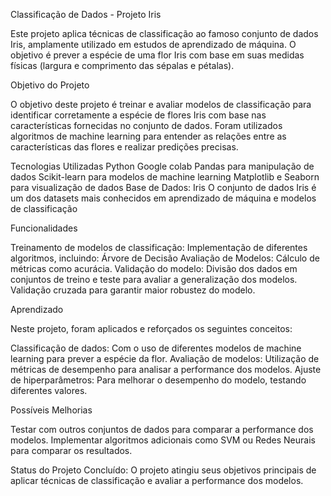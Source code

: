 Classificação de Dados - Projeto Iris

Este projeto aplica técnicas de classificação ao famoso conjunto de dados Iris, amplamente utilizado em estudos de aprendizado de máquina. O objetivo é prever a espécie de uma flor Iris com base em suas medidas físicas (largura e comprimento das sépalas e pétalas).

Objetivo do Projeto

O objetivo deste projeto é treinar e avaliar modelos de classificação para identificar corretamente a espécie de flores Iris com base nas características fornecidas no conjunto de dados. Foram utilizados algoritmos de machine learning para entender as relações entre as características das flores e realizar predições precisas.

Tecnologias Utilizadas
Python
Google colab
Pandas para manipulação de dados
Scikit-learn para modelos de machine learning
Matplotlib e Seaborn para visualização de dados
Base de Dados: Iris
O conjunto de dados Iris é um dos datasets mais conhecidos em aprendizado de máquina e modelos de classificação 

Funcionalidades

Treinamento de modelos de classificação: Implementação de diferentes algoritmos, incluindo:
Árvore de Decisão
Avaliação de Modelos: Cálculo de métricas como acurácia.
Validação do modelo: Divisão dos dados em conjuntos de treino e teste para avaliar a generalização dos modelos.
Validação cruzada para garantir maior robustez do modelo.

Aprendizado

Neste projeto, foram aplicados e reforçados os seguintes conceitos:
 
Classificação de dados: Com o uso de diferentes modelos de machine learning para prever a espécie da flor.
Avaliação de modelos: Utilização de métricas de desempenho para analisar a performance dos modelos.
Ajuste de hiperparâmetros: Para melhorar o desempenho do modelo, testando diferentes valores.

Possíveis Melhorias

Testar com outros conjuntos de dados para comparar a performance dos modelos.
Implementar algoritmos adicionais como SVM ou Redes Neurais para comparar os resultados.

Status do Projeto
Concluído: O projeto atingiu seus objetivos principais de aplicar técnicas de classificação e avaliar a performance dos modelos.
